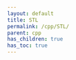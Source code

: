 ```yaml
---
layout: default
title: STL
permalink: /cpp/STL/
parent: cpp
has_children: true
has_toc: true
---
```

